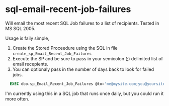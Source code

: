 sql-email-recent-job-failures
=============================

Will email the most recent SQL Job failures to a list of recipients. Tested in MS SQL 2005.

Usage is faily simple,

1. Create the Stored Proceedure using the SQL in file ``create_sp_Email_Recent_Job_Failures``
1. Execute the SP and be sure to pass in your semicolon (;) delimited list of email recepients.
1. You can optionaly pass in the number of days back to look for failed jobs.

```SQL
  EXEC dbo.sp_Email_Recent_Job_Failures @to='me@mysite.com;you@yoursite.com' [, @NumberDaysBack = SMALLINT]
```

I'm currently using this in a SQL job that runs once daily, but you could run it more often.
